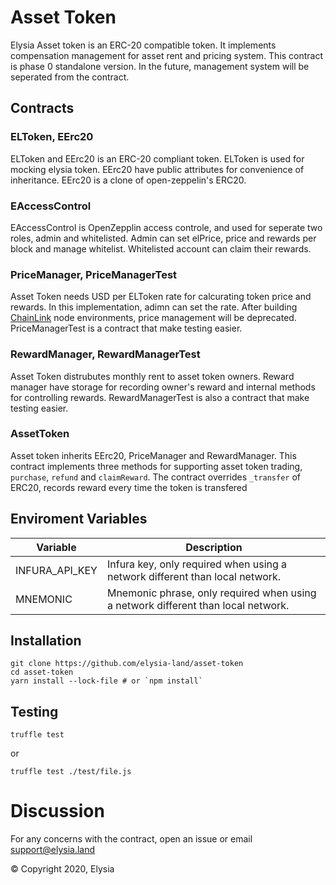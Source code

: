 # Asset Token

Elysia Asset token is an ERC-20 compatible token. It implements compensation management for asset rent and pricing system.
This contract is phase 0 standalone version. In the future, management system will be seperated from the contract.

## Contracts

### ELToken, EErc20

ELToken and EErc20 is an ERC-20 compliant token. ELToken is used for mocking elysia token. EErc20 have public attributes for convenience of inheritance. EErc20 is a clone of open-zeppelin's ERC20.

### EAccessControl

EAccessControl is OpenZepplin access controle, and used for seperate two roles, admin and whitelisted.
Admin can set elPrice, price and rewards per block and manage whitelist. Whitelisted account can claim their rewards.

### PriceManager, PriceManagerTest

Asset Token needs USD per ELToken rate for calcurating token price and rewards. In this implementation, adimn can set the rate. After building [ChainLink](https://chain.link/) node environments, price management will be deprecated. PriceManagerTest is a contract that make testing easier.

### RewardManager, RewardManagerTest

Asset Token distrubutes monthly rent to asset token owners. Reward manager have storage for recording owner's reward and internal methods for controlling rewards. RewardManagerTest is also a contract that make testing easier.

### AssetToken

Asset token inherits EErc20, PriceManager and RewardManager. This contract implements three methods for supporting asset token trading, `purchase`, `refund` and `claimReward`. The contract overrides `_transfer` of ERC20, records reward every time the token is transfered

## Enviroment Variables

| Variable       | Description                                                                       |
| -------------- | --------------------------------------------------------------------------------- |
| INFURA_API_KEY | Infura key, only required when using a network different than local network.      |
| MNEMONIC       | Mnemonic phrase, only required when using a network different than local network. |

## Installation

```
git clone https://github.com/elysia-land/asset-token
cd asset-token
yarn install --lock-file # or `npm install`
```

## Testing

```
truffle test
```

or

```
truffle test ./test/file.js
```

# Discussion

For any concerns with the contract, open an issue or email support@elysia.land

© Copyright 2020, Elysia
